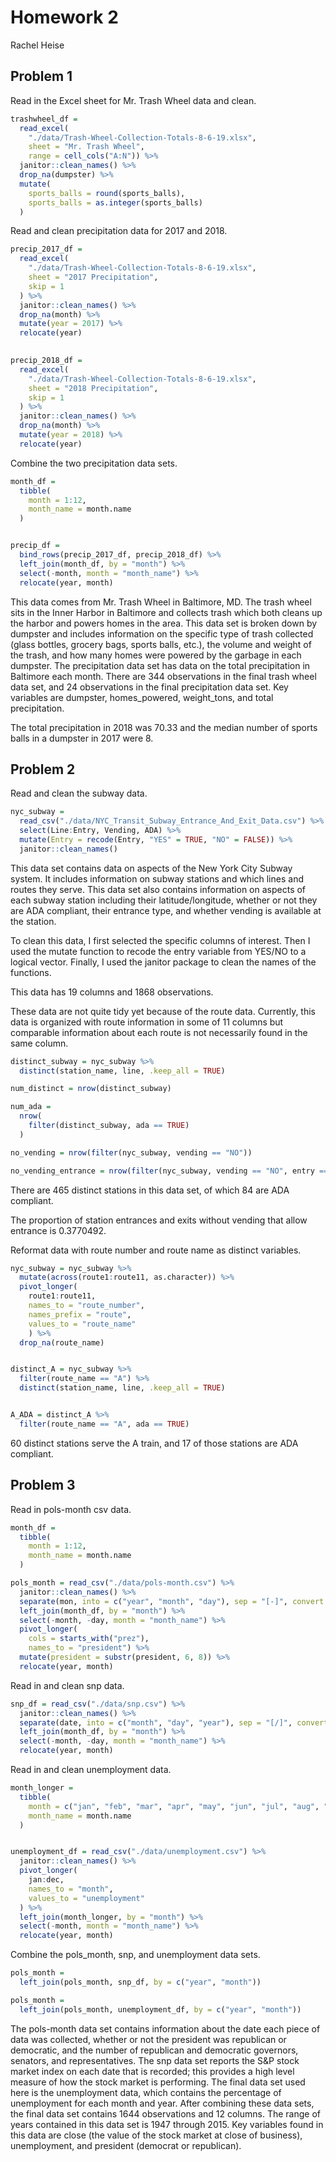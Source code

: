 Homework 2
================
Rachel Heise

## Problem 1

Read in the Excel sheet for Mr. Trash Wheel data and clean.

``` r
trashwheel_df = 
  read_excel(
    "./data/Trash-Wheel-Collection-Totals-8-6-19.xlsx",
    sheet = "Mr. Trash Wheel",
    range = cell_cols("A:N")) %>% 
  janitor::clean_names() %>% 
  drop_na(dumpster) %>% 
  mutate(
    sports_balls = round(sports_balls),
    sports_balls = as.integer(sports_balls)
  )
```

Read and clean precipitation data for 2017 and 2018.

``` r
precip_2017_df =
  read_excel(
    "./data/Trash-Wheel-Collection-Totals-8-6-19.xlsx",
    sheet = "2017 Precipitation",
    skip = 1
  ) %>%
  janitor::clean_names() %>% 
  drop_na(month) %>% 
  mutate(year = 2017) %>% 
  relocate(year)
  

precip_2018_df =
  read_excel(
    "./data/Trash-Wheel-Collection-Totals-8-6-19.xlsx",
    sheet = "2018 Precipitation",
    skip = 1
  ) %>% 
  janitor::clean_names() %>% 
  drop_na(month) %>% 
  mutate(year = 2018) %>% 
  relocate(year)
```

Combine the two precipitation data sets.

``` r
month_df = 
  tibble(
    month = 1:12,
    month_name = month.name
  )


precip_df =
  bind_rows(precip_2017_df, precip_2018_df) %>% 
  left_join(month_df, by = "month") %>% 
  select(-month, month = "month_name") %>% 
  relocate(year, month)
```

This data comes from Mr. Trash Wheel in Baltimore, MD. The trash wheel
sits in the Inner Harbor in Baltimore and collects trash which both
cleans up the harbor and powers homes in the area. This data set is
broken down by dumpster and includes information on the specific type of
trash collected (glass bottles, grocery bags, sports balls, etc.), the
volume and weight of the trash, and how many homes were powered by the
garbage in each dumpster. The precipitation data set has data on the
total precipitation in Baltimore each month. There are 344 observations
in the final trash wheel data set, and 24 observations in the final
precipitation data set. Key variables are dumpster, homes\_powered,
weight\_tons, and total precipitation.

The total precipitation in 2018 was 70.33 and the median number of
sports balls in a dumpster in 2017 were 8.

## Problem 2

Read and clean the subway data.

``` r
nyc_subway =
  read_csv("./data/NYC_Transit_Subway_Entrance_And_Exit_Data.csv") %>%
  select(Line:Entry, Vending, ADA) %>% 
  mutate(Entry = recode(Entry, "YES" = TRUE, "NO" = FALSE)) %>% 
  janitor::clean_names()
```

This data set contains data on aspects of the New York City Subway
system. It includes information on subway stations and which lines and
routes they serve. This data set also contains information on aspects of
each subway station including their latitude/longitude, whether or not
they are ADA compliant, their entrance type, and whether vending is
available at the station.

To clean this data, I first selected the specific columns of interest.
Then I used the mutate function to recode the entry variable from YES/NO
to a logical vector. Finally, I used the janitor package to clean the
names of the functions.

This data has 19 columns and 1868 observations.

These data are not quite tidy yet because of the route data. Currently,
this data is organized with route information in some of 11 columns but
comparable information about each route is not necessarily found in the
same column.

``` r
distinct_subway = nyc_subway %>% 
  distinct(station_name, line, .keep_all = TRUE)

num_distinct = nrow(distinct_subway)

num_ada = 
  nrow(
    filter(distinct_subway, ada == TRUE)
  )

no_vending = nrow(filter(nyc_subway, vending == "NO"))

no_vending_entrance = nrow(filter(nyc_subway, vending == "NO", entry == TRUE))
```

There are 465 distinct stations in this data set, of which 84 are ADA
compliant.

The proportion of station entrances and exits without vending that allow
entrance is 0.3770492.

Reformat data with route number and route name as distinct variables.

``` r
nyc_subway = nyc_subway %>%
  mutate(across(route1:route11, as.character)) %>% 
  pivot_longer(
    route1:route11,
    names_to = "route_number",
    names_prefix = "route",
    values_to = "route_name"
    ) %>% 
  drop_na(route_name)


distinct_A = nyc_subway %>% 
  filter(route_name == "A") %>% 
  distinct(station_name, line, .keep_all = TRUE)


A_ADA = distinct_A %>%
  filter(route_name == "A", ada == TRUE)
```

60 distinct stations serve the A train, and 17 of those stations are ADA
compliant.

## Problem 3

Read in pols-month csv data.

``` r
month_df = 
  tibble(
    month = 1:12,
    month_name = month.name
  )

pols_month = read_csv("./data/pols-month.csv") %>%
  janitor::clean_names() %>% 
  separate(mon, into = c("year", "month", "day"), sep = "[-]", convert = TRUE) %>% 
  left_join(month_df, by = "month") %>% 
  select(-month, -day, month = "month_name") %>% 
  pivot_longer(
    cols = starts_with("prez"),
    names_to = "president") %>% 
  mutate(president = substr(president, 6, 8)) %>% 
  relocate(year, month)
```

Read in and clean snp data.

``` r
snp_df = read_csv("./data/snp.csv") %>% 
  janitor::clean_names() %>% 
  separate(date, into = c("month", "day", "year"), sep = "[/]", convert = TRUE) %>% 
  left_join(month_df, by = "month") %>% 
  select(-month, -day, month = "month_name") %>% 
  relocate(year, month)
```

Read in and clean unemployment data.

``` r
month_longer = 
  tibble(
    month = c("jan", "feb", "mar", "apr", "may", "jun", "jul", "aug", "sep", "oct", "nov", "dec"),
    month_name = month.name
  )


unemployment_df = read_csv("./data/unemployment.csv") %>% 
  janitor::clean_names() %>% 
  pivot_longer(
    jan:dec,
    names_to = "month",
    values_to = "unemployment"
  ) %>% 
  left_join(month_longer, by = "month") %>% 
  select(-month, month = "month_name") %>% 
  relocate(year, month)
```

Combine the pols\_month, snp, and unemployment data sets.

``` r
pols_month = 
  left_join(pols_month, snp_df, by = c("year", "month"))

pols_month = 
  left_join(pols_month, unemployment_df, by = c("year", "month"))
```

The pols-month data set contains information about the date each piece
of data was collected, whether or not the president was republican or
democratic, and the number of republican and democratic governors,
senators, and representatives. The snp data set reports the S\&P stock
market index on each date that is recorded; this provides a high level
measure of how the stock market is performing. The final data set used
here is the unemployment data, which contains the percentage of
unemployment for each month and year. After combining these data sets,
the final data set contains 1644 observations and 12 columns. The range
of years contained in this data set is 1947 through 2015. Key variables
found in this data are close (the value of the stock market at close of
business), unemployment, and president (democrat or republican).
